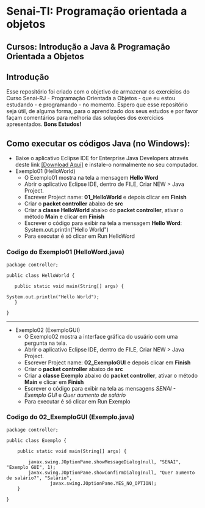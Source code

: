 # Senai-TI: Programação orientada a objetos
## Cursos: Introdução a Java & Programação Orientada a Objetos

## Introdução

Esse repositório foi criado com o objetivo de armazenar os exercícios do Curso Senai-RJ - Programação Orientada a Objetos - que eu estou estudando - e programando - no momento.
Espero que esse repositório seja útil, de alguma forma, para o aprendizado dos seus estudos e por favor façam comentários para melhoria das soluções dos exercícios apresentados.
**Bons Estudos!**

## Como executar os códigos Java (no Windows):

- Baixe o aplicativo Eclipse IDE for Enterprise Java Developers através deste link [[Download Aqui]](https://www.eclipse.org/downloads/packages/release/2020-12/r/eclipse-ide-enterprise-java-developers) e instale-o normalmente no seu computador.
- Exemplo01 (HelloWorld)
  - O Exemplo01 mostra na tela a mensagem __Hello Word__
  - Abrir o aplicativo Eclipse IDE, dentro de FILE, Criar NEW > Java Project.
  - Escrever Project name: __01_HelloWorld__ e depois clicar em __Finish__
  - Criar o __packet controller__ abaixo de __src__
  - Criar a __classe HelloWorld__ abaixo do __packet controller__, ativar o método __Main__ e clicar em __Finish__
  - Escrever o código para exibir na tela a mensagem __Hello Word__: System.out.println("Hello World")
  - Para executar é só clicar em Run HelloWord
 ### Codigo do Exemplo01 (HelloWord.java)
 
 ```
 package controller;

public class HelloWorld {

	public static void main(String[] args) {
		
System.out.println("Hello World");
	}

}
```
***
- Exemplo02 (ExemploGUI)
  - O Exemplo02 mostra a interface gráfica do usuário com uma pergunta na tela.
  - Abrir o aplicativo Eclipse IDE, dentro de FILE, Criar NEW > Java Project.
  - Escrever Project name: __02_ExemploGUI__ e depois clicar em __Finish__
  - Criar o __packet controller__ abaixo de __src__
  - Criar a __classe Exemplo__ abaixo do __packet controller__, ativar o método __Main__ e clicar em __Finish__
  - Escrever o código para exibir na tela as mensagens _SENAI - Exemplo GUI_ e _Quer aumento de salário_
  - Para executar é só clicar em Run Exemplo
 ### Codigo do 02_ExemploGUI (Exemplo.java)
 
```
package controller;

public class Exemplo {

	public static void main(String[] args) {
	
		javax.swing.JOptionPane.showMessageDialog(null, "SENAI", "Exemplo GUI", 1);
		javax.swing.JOptionPane.showConfirmDialog(null, "Quer aumento de salário?", "Salário",
				javax.swing.JOptionPane.YES_NO_OPTION);
	}

}

```
